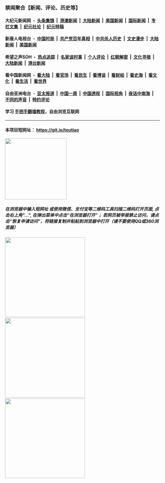 ### 禁闻聚合【新闻、评论、历史等】

#### 大纪元新闻网 &nbsp;-&nbsp; [头条集锦](indexes/E头条集锦.md?t=03151902) &nbsp;|&nbsp; [港澳新闻](indexes/E港澳新闻.md?t=03151902)  &nbsp;|&nbsp; [大陆新闻](indexes/E大陆新闻.md?t=03151902) &nbsp;|&nbsp; [美国新闻](indexes/E美国新闻.md?t=03151902) &nbsp;|&nbsp; [国际新闻](indexes/E国际新闻.md?t=03151902) &nbsp;|&nbsp; [专栏文集](indexes/E专栏文集.md?t=03151902) &nbsp;|&nbsp; [纪元社论](indexes/E纪元社论.md?t=03151902) &nbsp;|&nbsp; [纪元特稿](indexes/E纪元特稿.md?t=03151902) 

#### 新唐人电视台 &nbsp;-&nbsp; [中国时局](indexes/N中国时局.md?t=03151902) &nbsp;|&nbsp; [共产党百年真相](indexes/N共产党百年真相.md?t=03151902) &nbsp;|&nbsp; [中共杀人历史](indexes/N中共杀人历史.md?t=03151902) &nbsp;|&nbsp; [文史漫步](indexes/N文史漫步.md?t=03151902) &nbsp;|&nbsp; [大陆新闻](indexes/N大陆新闻.md?t=03151902) &nbsp;|&nbsp; [美国新闻](indexes/N美国新闻.md?t=03151902)

#### 希望之声SOH &nbsp;-&nbsp; [热点追踪](indexes/H热点追踪.md?t=03151902) &nbsp;|&nbsp; [名家谈时事](indexes/H名家谈时事.md?t=03151902) &nbsp;|&nbsp; [个人评论](indexes/H个人评论.md?t=03151902)  &nbsp;|&nbsp; [红朝解密](indexes/H红朝解密.md?t=03151902) &nbsp;|&nbsp; [文化寻根](indexes/H文化寻根.md?t=03151902) &nbsp;|&nbsp; [大陆新闻](indexes/H大陆新闻.md?t=03151902) &nbsp;|&nbsp; [港台新闻](indexes/H港台新闻.md?t=03151902)

#### 看中国新闻网 &nbsp;-&nbsp; [看大陆](indexes/S看大陆.md?t=03151902) &nbsp;|&nbsp; [看官场](indexes/S看官场.md?t=03151902) &nbsp;|&nbsp; [看民生](indexes/S看民生.md?t=03151902)  &nbsp;|&nbsp; [看博谈](indexes/S看博谈.md?t=03151902) &nbsp;|&nbsp; [看财经](indexes/S看财经.md?t=03151902) &nbsp;|&nbsp; [看史海](indexes/S看史海.md?t=03151902) &nbsp;|&nbsp; [看文化](indexes/S看文化.md?t=03151902) &nbsp;|&nbsp; [看生活](indexes/S看生活.md?t=03151902) &nbsp;|&nbsp; [看世界](indexes/S看世界.md?t=03151902)

#### 自由亚洲电台 &nbsp;-&nbsp; [亚太报道](indexes/R亚太报道.md?t=03151902) &nbsp;|&nbsp; [中国一周](indexes/R中国一周.md?t=03151902) &nbsp;|&nbsp; [中国透视](indexes/R中国透视.md?t=03151902)  &nbsp;|&nbsp; [国际视角](indexes/R国际视角.md?t=03151902) &nbsp;|&nbsp; [夜话中南海](indexes/R夜话中南海.md?t=03151902) &nbsp;|&nbsp; [不同的声音](indexes/R不同的声音.md?t=03151902) &nbsp;|&nbsp; [特约评论](indexes/R特约评论.md?t=03151902)

#### 学习 [手把手翻墙教程](https://github.com/gfw-breaker/guides/wiki)，自由浏览互联网

----

#### 本项目短网址： https://git.io/toutiao
<img src="https://raw.githubusercontent.com/gfw-breaker/banned-news/master/scripts/img/qr.png" width="200px"/>  

##### 在浏览器中输入短网址 或使用微信、支付宝等二维码工具扫描二维码打开页面, 点击右上角"...", 在弹出菜单中点击“在浏览器打开”； 若网页被举报禁止访问，请点击“恢复申请访问”，将链接复制并粘贴到浏览器中打开（请不要使用QQ或360浏览器）

<img src="https://raw.githubusercontent.com/gfw-breaker/banned-news/master/scripts/img/1.png" width="260px"/> &nbsp; <img src="https://raw.githubusercontent.com/gfw-breaker/banned-news/master/scripts/img/2.png" width="260px"/> &nbsp; <img src="https://raw.githubusercontent.com/gfw-breaker/banned-news/master/scripts/img/3.png" width="260px"/>
